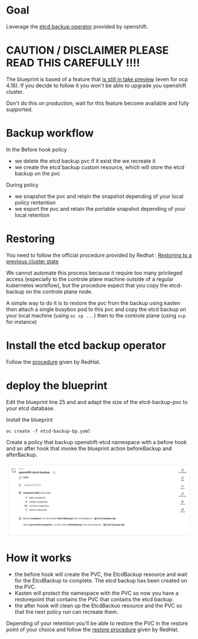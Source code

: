 # Goal 

Leverage the [etcd backup operator](https://docs.redhat.com/en/documentation/openshift_container_platform/4.18/html/backup_and_restore/control-plane-backup-and-restore#creating-automated-etcd-backups_backup-etcd) provided by openshift. 

# CAUTION / DISCLAIMER PLEASE READ THIS CAREFULLY !!!! 

The blueprint is based of a feature that [is still in take preview](https://docs.redhat.com/en/documentation/openshift_container_platform/4.18/html/backup_and_restore/control-plane-backup-and-restore#creating-automated-etcd-backups_backup-etcd) (even for ocp 4.18). If you decide to follow it you won't be able to upgrade you openshift cluster.

Don't do this on production, wait for this feature become available and fully supported.

# Backup workflow 

In the Before hook policy 
- we delete the etcd backup pvc if it exist the we recreate it
- we create the etcd backup custom resource, which will store the etcd backup on the pvc

During policy
- we snapshot the pvc and retain the snapshot depending of your local policy rentention
- we export the pvc and retain the portable snapshot depending of your local retention


# Restoring 

You need to follow the official procedure provided by Redhat : [Restoring to a previous cluster state](https://docs.redhat.com/en/documentation/openshift_container_platform/4.18/html/backup_and_restore/control-plane-backup-and-restore#dr-scenario-2-restoring-cluster-state_dr-restoring-cluster-state)

We cannot automate this process because it require too many privileged access (especially to the controle plane machine outside of a regular kubernetes workflow), 
but the procedure expect that you copy the etcd-backup on the controle plane node. 

A simple way to do it is to restore the pvc from the backup using kasten then attach a single busybox pod to this pvc and copy the etcd backup 
on your local machine (using `oc cp ...`) then to the controle plane (using `scp` for instance)

# Install the etcd backup operator 

Follow the [procedure](https://docs.redhat.com/en/documentation/openshift_container_platform/4.18/html/backup_and_restore/control-plane-backup-and-restore#creating-automated-etcd-backups_backup-etcd) given by RedHat. 

# deploy the blueprint 

Edit the blueprint line 25 and  and adapt the size of the etcd-backup-pvc to your etcd database.


Install the blueprint 
```
oc create -f etcd-backup-bp.yaml
```

Create a policy that backup openshift-etcd namespace with a before hook and an after hook that invoke the blueprint action beforeBackup and afterBackup.

![policy](./images/policy.png)

# How it works 

- the before hook will create the PVC, the EtcdBackup resource and wait for the EtcdBackup to complete. The etcd backup has been created on the PVC.
- Kasten will protect the namespace with the PVC so now you have a restorepoint that contains the PVC that contains the etcd backup.
- the after hook will clean up the EtcdBackuo resource and the PVC so that the next policy run can recreate them.

Depending of your retention you'll be able to restore the PVC in the restore point of your choice and follow the [restore procedure](https://docs.redhat.com/en/documentation/openshift_container_platform/4.18/html/backup_and_restore/control-plane-backup-and-restore#creating-automated-etcd-backups_backup-etcd) given by RedHat. 



